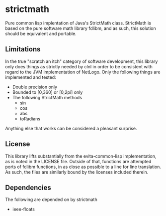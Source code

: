 # strictmath

Pure common lisp implentation of Java's StrictMath class.  StrictMath is based on the pure software math library fdlibm, and as such, this solution should be equivalent and portable.

## Limitations

In the true "scratch an itch" category of software development, this library only does things as strictly needed by clnl in order to be consistent with regard to the JVM implementation of NetLogo.  Only the following things are implemented and tested:

* Double precision only
* Bounded to [0,360] or [0,2pi] only
* The following StrictMath methods
  * sin
  * cos
  * abs
  * toRadians

Anything else that works can be considered a pleasant surprise.

## License

This library lifts substantially from the evita-common-lisp implementation, as is noted in the LICENSE file.  Outside of that, functions are attempted ports of fdlibm functions, in as close as possible to a line for line translation.  As such, the files are similarly bound by the licenses included therein.

## Dependencies

The following are depended on by strictmath

* ieee-floats
